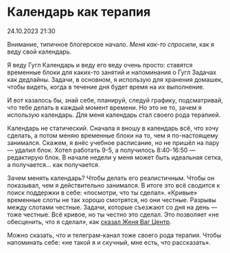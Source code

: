 # Календарь как терапия

<div class="article-publication-date">
    <time datetime="2023-10-24 21:30">24.10.2023 21:30</time>
</div>

Внимание, типичное блогерское начало. *Меня как-то спросили*, как я веду свой календарь.

Я веду Гугл Календарь и веду его веду очень просто: ставятся временные блоки для каких-то занятий и напоминания о Гугл Задачах как дедлайны. Задачи, в основном, я использую для хранения домашек, чтобы видеть, когда в течение дня будет время на их выполнение.

И вот казалось бы, знай себе, планируй, следуй графику, подсматривай, что тебе делать в каждый момент времени. Но это не то, зачем я использую календарь. Для меня календарь стал своего рода терапией.

Календарь не статический. Сначала я вношу в календарь всё, что хочу сделать, а потом меняю временные блоки на то, чем я по-настоящему занимался. Скажем, я внёс учебное расписание, но не пришёл на пару — удалил блок. Хотел работать 9-5, а получилось 8:40-16:50 — редактирую блок. В начале недели у меня может быть идеальная сетка, а получается... как получается.

Зачем менять календарь? Чтобы делать его реалистичным. Чтобы он показывал, чем я действительно занимался. В итоге это всё сводится к поиск поддержки в себе: «посмотри, что ты сделал». «Кривые» временные слоты не так хорошо смотрятся, но они честные. Разрывы между слотами честные. Задачи, которые съезжают со дня на день — тоже честные. Всё кривое, но ты честно это сделал. Это позволяет «не обесценить, что я сделал», как [сказал Женя Ваг Центр](https://youtu.be/7zJGAjegt0s?si=fJIgP1Xg8MykUSN-&t=5569). 

Можно сказать, что и телеграм-канал тоже своего рода терапия. Чтобы напоминать себе: «не такой я и скучный, мне есть, что рассказать».